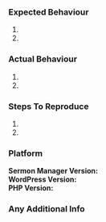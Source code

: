 ### Expected Behaviour

1. 
2. 

### Actual Behaviour

1. 
2. 

### Steps To Reproduce

1. 
2. 

### Platform
**Sermon Manager Version:**  
**WordPress Version:**  
**PHP Version:**

### Any Additional Info
<!--
Use this section to record any additional info you think might be helpful (for example a proposed
solution). Screenshots are also appreciated if applicable
-->
